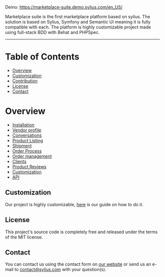 Demo: https://marketplace-suite.demo.sylius.com/en_US/

Marketplace suite is the first marketplace platform based on sylius. The solution is based on Sylius, Symfony and Semantic UI meaning it is fully compatible with each. The platform is highly customizable project made using full-stack BDD with Behat and PHPSpec.

---

# Table of Contents

* [Overview](#overview)
* [Customization](#customization)
* [Contribution](#contribution)
* [License](#license)
* [Contact](#contact)

# Overview

- [Installation](./doc/installation.md)
- [Vendor profile](./doc/vendor-profile.md)
- [Conversations](./doc/conversations.md)
- [Product Listing](./doc/product_listings.md)
- [Shipment](./doc/manage_shipping_methods.md)
- [Order Process](./doc/order_process.md)
- [Order management](./doc/manage_orders.md)
- [Clients](./doc/manage_clients.md)
- [Product Reviews](./doc/manage_product_reviews.md)
- [Customization](./doc/how_to_customize.md)
- [API](./doc/api.md)

## Customization

Our project is highly customizable, [here](./doc/how_to_customize.md) is our guide on how to do it.

## License

This project's source code is completely free and released under the terms of the MIT license.

## Contact

You can contact us using the contact form on [our website](https://sylius.com/contact/) or send us an e-mail to contact@sylius.com with your question(s).
